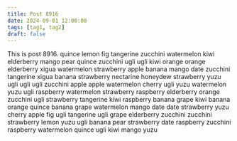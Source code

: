```yaml
---
title: Post 8916
date: 2024-09-01 12:00:00
tags: [tag1, tag2]
draft: false
---
```

This is post 8916.
quince
lemon
fig
tangerine
zucchini
watermelon
kiwi
elderberry
mango
pear
quince
zucchini
ugli
ugli
kiwi
orange
orange
elderberry
xigua
watermelon
strawberry
apple
banana
mango
date
zucchini
tangerine
xigua
banana
strawberry
nectarine
honeydew
strawberry
yuzu
ugli
ugli
ugli
zucchini
apple
apple
watermelon
cherry
ugli
yuzu
watermelon
yuzu
ugli
raspberry
watermelon
strawberry
raspberry
elderberry
orange
zucchini
ugli
strawberry
tangerine
kiwi
raspberry
banana
grape
kiwi
banana
orange
quince
banana
grape
watermelon
mango
date
date
strawberry
yuzu
cherry
apple
fig
ugli
tangerine
ugli
grape
elderberry
zucchini
zucchini
strawberry
lemon
yuzu
ugli
banana
pear
strawberry
date
raspberry
zucchini
raspberry
watermelon
quince
ugli
kiwi
mango
yuzu
